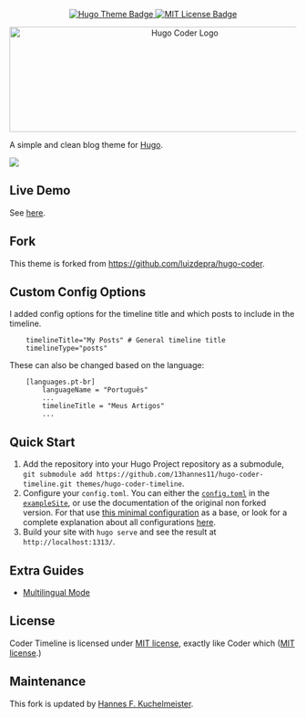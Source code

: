 <p align="center">
  <p align="center">
    <a href="https://themes.gohugo.io/hugo-coder/">
      <img src="https://img.shields.io/badge/theme-hugo--coder-2b8cbe" alt="Hugo Theme Badge"">
    </a>
    <a href="https://github.com/luizdepra/hugo-coder/blob/master/LICENSE.txt">
      <img src="https://img.shields.io/github/license/luizdepra/hugo-coder.svg" alt="MIT License Badge">
    </a>
  </p>

  <p align="center">
    <a href="https://github.com/13hannes11/hugo-coder-timeline">
      <img src="images/logos/logotype-a.png" alt="Hugo Coder Logo" width="600px" height="184px">
    </a>
  </p>
</p>

A simple and clean blog theme for [Hugo](https://gohugo.io/).

![](https://github.com/13hannes11/hugo-coder-timeline/blob/master/images/screenshot.png)


## Live Demo

See [here](https://hanneskuchelmeister.de/).

## Fork
This theme is forked from https://github.com/luizdepra/hugo-coder.

## Custom Config Options

I added config options for the timeline title and which posts to include in the timeline.
```
    timelineTitle="My Posts" # General timeline title
    timelineType="posts"
```
These can also be changed based on the language:
```
    [languages.pt-br]
        languageName = "Português"
        ...
        timelineTitle = "Meus Artigos"
        ...
```

## Quick Start

1. Add the repository into your Hugo Project repository as a submodule, `git submodule add https://github.com/13hannes11/hugo-coder-timeline.git themes/hugo-coder-timeline`.
2. Configure your `config.toml`. You can either the [`config.toml`](https://github.com/13hannes11/hugo-coder-timeline/blob/master/exampleSite/config.toml) in the [`exampleSite`](https://github.com/13hannes11/hugo-coder-timeline/tree/master/exampleSite), or use the documentation of the original non forked version. For that use [this minimal configuration](https://github.com/luizdepra/hugo-coder/wiki/Configurations#complete-example) as a base, or look for a complete explanation about all configurations [here](https://github.com/luizdepra/hugo-coder/wiki/Configurations).
3. Build your site with `hugo serve` and see the result at `http://localhost:1313/`.

## Extra Guides

* [Multilingual Mode](https://github.com/luizdepra/hugo-coder/wiki/Multilingual-Mode)

## License

Coder Timeline is licensed under [MIT license](https://github.com/13hannes11/hugo-coder-timeline/blob/master/LICENSE.md), exactly like Coder which ([MIT license](https://github.com/luizdepra/hugo-coder/blob/master/LICENSE.md).)

## Maintenance

This fork is updated by [Hannes F. Kuchelmeister](https://github.com/13hannes11).
